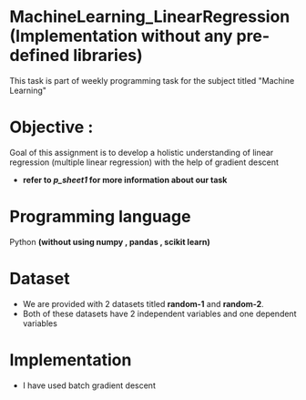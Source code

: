 # MachineLearning_LinearRegression (Implementation without any pre-defined libraries)
This task is part of weekly programming task for the subject titled "Machine Learning" 
# Objective : 
Goal of this assignment is  to develop a holistic understanding of linear regression (multiple linear regression) with the help of gradient descent 
* **refer to *p_sheet1* for more information about our task**
# Programming language 
Python **(without using numpy , pandas , scikit learn)**
# Dataset
* We are provided with 2 datasets titled **random-1** and **random-2**.
* Both of these datasets have 2 independent variables and one dependent variables
# Implementation
* I have used batch gradient descent 
